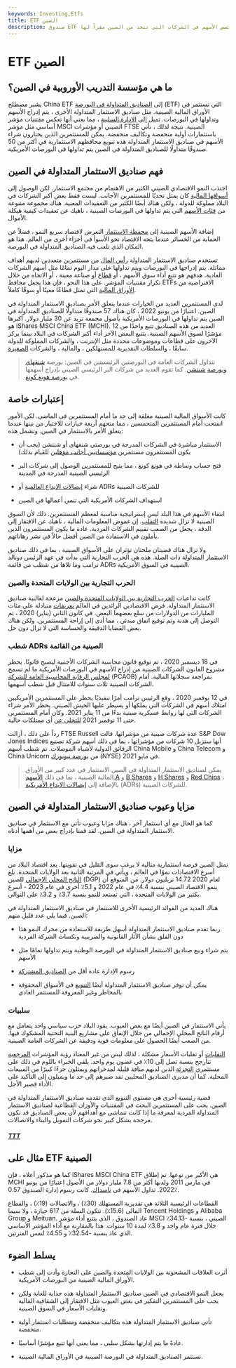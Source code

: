 ```yaml
---
keywords: Investing,Etfs
title: ETF الصين
description: صندوق ETF الصيني هو صندوق يتم تداوله في البورصة يستثمر في ويتتبع حصص الأسهم في الشركات التي تتخذ من الصين مقراً لها.
---
```


# ETF الصين
## ما هي مؤسسة التدريب الأوروبية في الصين؟

يشير مصطلح China ETF إلى [الصناديق المتداولة في البورصة](/etf) (ETF) التي تستثمر في الأوراق المالية الصينية. مثل صناديق الاستثمار المتداولة الأخرى ، يتم إدراج الأسهم وتداولها في البورصات. تميل إلى [الإدارة السلبية](/passivemanagement) ، مما يعني أنها تعكس مقتنيات مؤشر أساسي مثل مؤشر MSCI الصيني أو مؤشرات FTSE الصينية. نتيجة لذلك ، تأتي باستثمارات أولية منخفضة وتكاليف منخفضة. يمكن للمستثمرين الذين يختارون شراء الأسهم في صناديق الاستثمار المتداولة هذه تنويع محافظهم الاستثمارية في أكثر من 50 صندوقًا متداولًا للصناديق المتداولة في الصين يتم تداولها في البورصات الأمريكية.

## فهم صناديق الاستثمار المتداولة في الصين

اجتذب النمو الاقتصادي الصيني الكثير من الاهتمام من مجتمع الاستثمار. لكن الوصول إلى [أسواقها المالية](/financial-market) كان يمثل تحديًا للمستثمرين الأجانب. ليست فقط بعض أكبر الشركات في البلاد مملوكة للدولة ، ولكن هناك أيضًا الكثير من التعقيدات المعنية. هناك مجموعة متنوعة من [فئات الأسهم](/share_class) التي يتم تداولها في البورصات الصينية ، ناهيك عن تعقيدات كيفية هيكلة الأموال.

إضافة الأسهم الصينية إلى [محفظة الاستثمار](/portfolio) التعرض لاقتصاد سريع النمو ، فضلاً عن الحماية من الخسائر عندما يتجه الاقتصاد نحو الأسوأ في أجزاء أخرى من العالم. هذا هو المكان الذي تلعب فيه الصناديق المتداولة في البورصة.

تستخدم صناديق الاستثمار المتداولة [رأس المال](/capital) من مستثمرين متعددين لديهم أهداف مماثلة. يتم إدراجها في البورصات ويتم تداولها على مدار اليوم تمامًا مثل أسهم الشركات العادية. هدفهم هو تتبع أداء سوق الأسهم ، أو [قطاع](/sector) أو صناعة معينة ، أو الاتجاه من خلال تكرار مقتنيات المؤشر. على هذا النحو ، فإن هذا يجعل محافظ ETFs الافتراضية من [الأوراق المالية](/security) التي تمثل قطاعًا معينًا أو سوقًا كاملاً.

لدى المستثمرين العديد من الخيارات عندما يتعلق الأمر بصناديق الاستثمار المتداولة في الصين. اعتبارًا من يونيو 2022 ، كان هناك 57 صندوقًا متداولًا للصناديق المتداولة في الصين يتم تداولها في البورصات الأمريكية بأصول مجمعة تزيد عن 30 مليار دولار. أكبرها هو iShares MSCI China ETF (MCHI). العديد من هذه الصناديق تتبع واحدًا من 12 مؤشرًا لسوق الأسهم الصينية. يتتبع البعض الآخر أداء أكبر الشركات في البلاد بينما يركز الآخرون على قطاعات وموضوعات محددة مثل الإنترنت ، والشركات المملوكة للدولة سابقًا ، والسلطات التقديرية للمستهلكين ، والمالية ، والشركات [الصغيرة](/small-cap).

> تتداول الشركات العامة في البورصتين الرئيسيتين في الصين: بورصة [شنغهاي وبورصة](/shanghai-stock-exchange) [شنتشن](/shenzen-stock-exchange-shz-.sz). كما تقوم العديد من شركات البر الرئيسي الصيني بإدراج أسهمها في [بورصة هونغ كونغ](/hongkongstockexchange).

>

>

>

>

## إعتبارات خاصة

كانت الأسواق المالية الصينية مغلقة إلى حد ما أمام المستثمرين في الماضي. لكن الأمور انفتحت أمام المستثمرين المتحمسين ، مما منحهم أربعة خيارات للاختيار من بينها عندما يتعلق الأمر بالاستثمار في الصين. وتشمل هذه:

- الاستثمار مباشرة في الشركات المدرجة في بورصتي شنغهاي أو شنتشن (يجب أن يكون المستثمرون مستثمرين [مؤسساتيين أجانب مؤهلين](/qualified-foreign-institutional-investor-qfii) للقيام بذلك)

- فتح حساب وساطة في هونغ كونغ ، مما يتيح للمستثمرين الوصول إلى شركات البر الرئيسي الصينية المدرجة في المدينة

- شراء [إيصالات الإيداع العالمية](/gdr) أو ADRs للشركات الصينية

- استهداف الشركات الأمريكية التي تنمي أعمالها في الصين

انتقاء الأسهم في هذا البلد ليس إستراتيجية مناسبة لمعظم المستثمرين. ذلك لأن السوق الصينية لا تزال شديدة [التقلب](/volatility). إن غموض المعلومات المالية ، ناهيك عن الافتقار إلى الدقة ، يجعل من الصعب تقييم الشركات الفردية. عادة ما يكون المستثمرون الذين يأملون في الاستفادة من الصين أفضل حالاً في نشر رهاناتهم.

ولا تزال هناك قضيتان ملحتان تؤثران على الأسواق الصينية ، بما في ذلك صناديق الاستثمار المتداولة ذات الصلة. هذه هي الحرب التجارية التي بدأت في عهد الرئيس دونالد ترامب وما تلاها من شطب من قائمة ADRs الصينية في السوق الأمريكية.

### الحرب التجارية بين الولايات المتحدة والصين

كانت تداعيات [الحرب التجارية بين الولايات المتحدة والصين](/trade-war) مزعجة لغالبية صناديق الاستثمار المتداولة. فرض الاقتصادين الرائدين في العالم [تعريفات](/tariff) متبادلة على مئات المليارات من الدولارات من سلع بعضهما البعض. في كانون الثاني (يناير) 2020 ، تم التوصل إلى هدنة وتم توقيع اتفاق مبدئي ، مما أدى إلى إراحة المستثمرين. ولكن هناك بعض القضايا الدقيقة والحساسة التي لا تزال دون حل.

### شطب ADRs الصينية من القائمة

في 18 ديسمبر 2020 ، تم توقيع قانون محاسبة الشركات الأجنبية ليصبح قانونًا. يحظر مشروع القانون الشركات الصينية من إدراج الأسهم في البورصات الأمريكية ما لم تسمح [لمجلس الرقابة المحاسبية العامة للشركة](/pcaob) (PCAOB) بمراجعة سجلاتها المالية. أمام الشركات الصينية ثلاث سنوات للامتثال قبل شطب أسهمها.

في 12 نوفمبر 2020 ، وقع الرئيس ترامب أمرًا تنفيذيًا يحظر على المستثمرين الأمريكيين امتلاك أسهم في الشركات التي يملكها أو يسيطر عليها الجيش الصيني. يحظر الأمر شراء الشركات التي لها روابط عسكرية صينية بدءًا من 11 يناير 2021. وكان أمام المستثمرين حتى 11 نوفمبر 2021 [للتخلي عن](/divestment) أي ممتلكات حالية.

رداً على ذلك ، أزالت FTSE Russell عدة شركات صينية من مؤشراتها. قالت S&P Dow Jones Indices أنها ستزيل 10 شركات من مؤشراتها ، بما في ذلك أسهم شركة تصنيع الرقائق الدولية لأشباه الموصلات. تم شطب أسهم China Mobile و China Telecom و China Unicorn من [بورصة نيويورك](/nyse) (NYSE) في مايو 2021.

> يمكن لصناديق الاستثمار المتداولة في الصين الاستثمار في عدد كبير من الأوراق المالية الصينية ، بما في ذلك [الأسهم A](/a-shares) و [B Shares](/b-shares) و [H Shares](/hshares) و [Red Chips](/redchip) ، بالإضافة إلى [إيصالات الإيداع الأمريكية](/adr) (ADRs) للشركات الصينية.

>

>

>

## مزايا وعيوب صناديق الاستثمار المتداولة في الصين

كما هو الحال مع أي استثمار آخر ، هناك مزايا وعيوب تأتي مع الاستثمار في صناديق الاستثمار المتداولة في الصين. لقد قمنا بإدراج بعض من أهمها أدناه.

### مزايا

تمثل الصين فرصة استثمارية مثالية لا يرغب سوى القليل في تفويتها. يعد اقتصاد البلاد من أسرع الاقتصادات نموًا في العالم ، ويأتي في المرتبة الثانية بعد الولايات المتحدة. [بلغ الناتج المحلي الإجمالي](/gdp) للصين (DGP) لعام 2020 14.72 تريليون دولار. من المتوقع أن ينمو الاقتصاد الصيني بنسبة 4.4٪ في عام 2022 و 5.1٪ أخرى في عام 2023 - أسرع بكثير من الولايات المتحدة ، التي تستعد للنمو بنسبة 3.7٪ و 3.2٪ على التوالي.

هناك العديد من الفوائد الرئيسية الأخرى للاستثمار في صناديق الاستثمار المتداولة في الصين. فيما يلي عدد قليل منهم:

- ربما تقدم صناديق الاستثمار المتداولة أسهل طريقة للاستفادة من محرك النمو هذا دون القلق بشأن الآثار القانونية والضريبية ونكسات الشركة الفردية

- يتم شراء وبيع صناديق الاستثمار المتداولة في البورصة الوطنية ويتم تداولها تمامًا مثل الأسهم

- رسوم الإدارة عادة أقل من [الصناديق المشتركة](/mutualfund)

- يمكن أن توفر صناديق الاستثمار المتداولة أيضًا [التنويع](/diversification) في الأسواق المحفوفة بالمخاطر وغير المعروفة للمستثمر العادي

### سلبيات

يأتي الاستثمار في الصين أيضًا مع بعض العيوب. يقود البلاد حزب سياسي واحد يتعامل مع أرقام الناتج المحلي الإجمالي من خلال الإنفاق على مشاريع البنية التحتية المشكوك فيها. من الصعب أيضًا الحصول على معلومات قوية ودقيقة عن الشركات العامة الصينية.

[التقلبات](/volatility) أو تقلبات الأسعار مشكلة ، لذلك ليس من غير المعتاد رؤية المؤشرات [المرجعية](/benchmark) تتأرجح بنسبة تصل إلى 10٪ في غضون يوم واحد. يلقي الخبراء باللوم في ذلك على مستثمري [التجزئة](/retailinvestor) الذين لديهم منافذ قليلة لمدخراتهم ويمثلون جزءًا كبيرًا من المبيعات المحلية. كما أن مديري الصناديق المحليين نفد صبرهم إلى حد ما ويميلون إلى التأكيد على الأداء قصير الأجل.

قضية رئيسية أخرى هي مستوى التنويع الذي تقدمه صناديق الاستثمار المتداولة في الصين. يجب على المستثمرين البحث في المقتنيات والأوزان القطاعية لصناديق الاستثمار المتداولة الفردية لمعرفة ما إذا كانت تتماشى مع أهدافهم لأن بعض الصناديق قد تكون مرجحة بشكل كبير نحو شركات التمويل والبناء والاتصالات.

<h5> <a href=""> TTT </a> </h5>

## مثال على ETF الصينية

كما هو مذكور أعلاه ، فإن iShares MSCI China ETF هي الأكبر من نوعها. تم إطلاق MCHI في مارس 2011 ولديها أكثر من 7.8 مليار دولار من الأصول اعتبارًا من يونيو 2022. تداول الأسهم في [ناسداك](/nasdaq). كانت رسوم إدارة الصندوق 0.57٪.

القطاعات الرئيسية الثلاثة هي تقديرية المستهلك (30٪) ، والاتصالات (19٪) ، والقطاع المالي (15.6٪). تتكون السلة من 617 حيازة ، ولا سيما Tencent Holdings و Alibaba Group و Meituan. عاد الصندوق ، الذي يتتبع أداء مؤشر MSCI الصيني ، بنسبة -34.13٪ خلال فترة عام واحد و 3.8٪ لمدة 10 سنوات. هذا بالمقارنة مع أداء المؤشر الأساسي الذي عاد بنسبة -32.54٪ و 4.55٪ لنفس الفترتين.

## يسلط الضوء

- أثرت العلاقات المشحونة بين الولايات المتحدة والصين على التجارة وأدت إلى شطب الأوراق المالية الصينية من البورصات الأمريكية.

- يجعل النمو الاقتصادي في الصين صناديق الاستثمار المتداولة هذه جذابة للغاية ولكن يجب على المستثمرين التفكير في بعض العيوب مثل الافتقار إلى الشفافية المالية وتقلبات الأسعار في السوق الصينية.

- تأتي صناديق الاستثمار المتداولة هذه بتكاليف منخفضة ومتطلبات استثمار أولية منخفضة.

- عادةً ما يتم إدارتها بشكل سلبي ، مما يعني أنها تتبع مؤشرًا أساسيًا.

- تستثمر الصناديق المتداولة في البورصة الصينية في الأوراق المالية الصينية.

